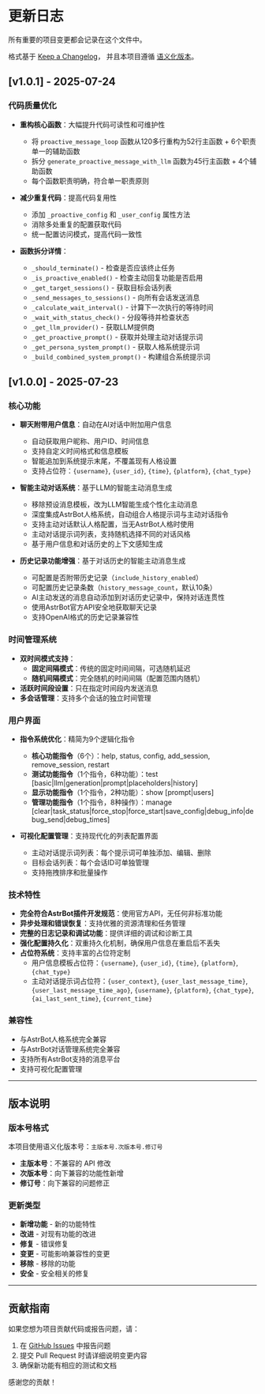 # 更新日志

所有重要的项目变更都会记录在这个文件中。

格式基于 [Keep a Changelog](https://keepachangelog.com/zh-CN/1.0.0/)，
并且本项目遵循 [语义化版本](https://semver.org/lang/zh-CN/)。

## [v1.0.1] - 2025-07-24

### 代码质量优化
- **重构核心函数**：大幅提升代码可读性和可维护性
  - 将 `proactive_message_loop` 函数从120多行重构为52行主函数 + 6个职责单一的辅助函数
  - 拆分 `generate_proactive_message_with_llm` 函数为45行主函数 + 4个辅助函数
  - 每个函数职责明确，符合单一职责原则

- **减少重复代码**：提高代码复用性
  - 添加 `_proactive_config` 和 `_user_config` 属性方法
  - 消除多处重复的配置获取代码
  - 统一配置访问模式，提高代码一致性

- **函数拆分详情**：
  - `_should_terminate()` - 检查是否应该终止任务
  - `_is_proactive_enabled()` - 检查主动回复功能是否启用
  - `_get_target_sessions()` - 获取目标会话列表
  - `_send_messages_to_sessions()` - 向所有会话发送消息
  - `_calculate_wait_interval()` - 计算下一次执行的等待时间
  - `_wait_with_status_check()` - 分段等待并检查状态
  - `_get_llm_provider()` - 获取LLM提供商
  - `_get_proactive_prompt()` - 获取并处理主动对话提示词
  - `_get_persona_system_prompt()` - 获取人格系统提示词
  - `_build_combined_system_prompt()` - 构建组合系统提示词

## [v1.0.0] - 2025-07-23

### 核心功能
- **聊天附带用户信息**：自动在AI对话中附加用户信息
  - 自动获取用户昵称、用户ID、时间信息
  - 支持自定义时间格式和信息模板
  - 智能追加到系统提示末尾，不覆盖现有人格设置
  - 支持占位符：`{username}`, `{user_id}`, `{time}`, `{platform}`, `{chat_type}`

- **智能主动对话系统**：基于LLM的智能主动消息生成
  - 移除预设消息模板，改为LLM智能生成个性化主动消息
  - 深度集成AstrBot人格系统，自动组合人格提示词与主动对话指令
  - 支持主动对话默认人格配置，当无AstrBot人格时使用
  - 主动对话提示词列表，支持随机选择不同的对话风格
  - 基于用户信息和对话历史的上下文感知生成

- **历史记录功能增强**：基于对话历史的智能主动消息生成
  - 可配置是否附带历史记录（`include_history_enabled`）
  - 可配置历史记录条数（`history_message_count`，默认10条）
  - AI主动发送的消息自动添加到对话历史记录中，保持对话连贯性
  - 使用AstrBot官方API安全地获取聊天记录
  - 支持OpenAI格式的历史记录兼容性

### 时间管理系统
- **双时间模式支持**：
  - **固定间隔模式**：传统的固定时间间隔，可选随机延迟
  - **随机间隔模式**：完全随机的时间间隔（配置范围内随机）
- **活跃时间段设置**：只在指定时间段内发送消息
- **多会话管理**：支持多个会话的独立时间管理

### 用户界面
- **指令系统优化**：精简为9个逻辑化指令
  - **核心功能指令**（6个）：help, status, config, add_session, remove_session, restart
  - **测试功能指令**（1个指令，6种功能）：test [basic|llm|generation|prompt|placeholders|history]
  - **显示功能指令**（1个指令，2种功能）：show [prompt|users]
  - **管理功能指令**（1个指令，8种操作）：manage [clear|task_status|force_stop|force_start|save_config|debug_info|debug_send|debug_times]

- **可视化配置管理**：支持现代化的列表配置界面
  - 主动对话提示词列表：每个提示词可单独添加、编辑、删除
  - 目标会话列表：每个会话ID可单独管理
  - 支持拖拽排序和批量操作

### 技术特性
- **完全符合AstrBot插件开发规范**：使用官方API，无任何非标准功能
- **异步处理和错误恢复**：支持优雅的资源清理和任务管理
- **完整的日志记录和调试功能**：提供详细的调试和诊断工具
- **强化配置持久化**：双重持久化机制，确保用户信息在重启后不丢失
- **占位符系统**：支持丰富的占位符定制
  - 用户信息模板占位符：`{username}`, `{user_id}`, `{time}`, `{platform}`, `{chat_type}`
  - 主动对话提示词占位符：`{user_context}`, `{user_last_message_time}`, `{user_last_message_time_ago}`, `{username}`, `{platform}`, `{chat_type}`, `{ai_last_sent_time}`, `{current_time}`

### 兼容性
- 与AstrBot人格系统完全兼容
- 与AstrBot对话管理系统完全兼容
- 支持所有AstrBot支持的消息平台
- 支持可视化配置管理

---

## 版本说明

### 版本号格式
本项目使用语义化版本号：`主版本号.次版本号.修订号`

- **主版本号**：不兼容的 API 修改
- **次版本号**：向下兼容的功能性新增
- **修订号**：向下兼容的问题修正

### 更新类型
- **新增功能** - 新的功能特性
- **改进** - 对现有功能的改进
- **修复** - 错误修复
- **变更** - 可能影响兼容性的变更
- **移除** - 移除的功能
- **安全** - 安全相关的修复

---

## 贡献指南

如果您想为项目贡献代码或报告问题，请：

1. 在 [GitHub Issues](https://github.com/AstraSolis/astrbot_proactive_reply/issues) 中报告问题
2. 提交 Pull Request 时请详细说明变更内容
3. 确保新功能有相应的测试和文档

感谢您的贡献！
